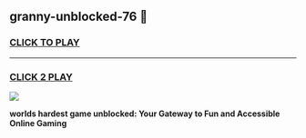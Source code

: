 
## granny-unblocked-76 👋
<h3>
<a href="https://premium.freeplayer.one?title=granny-unblocked-76&ref=14F">CLICK TO PLAY</a></h3>
<hr>

<h3>
<a href="https://premium.freeplayer.one?title=granny-unblocked-76&ref=14F">CLICK 2 PLAY</a>
  
</h3>

<a href="https://premium.freeplayer.one?title=granny-unblocked-76&ref=12F/"><img src="https://clearcache.store/games.png"></a>


**worlds hardest game unblocked: Your Gateway to Fun and Accessible Online Gaming**
